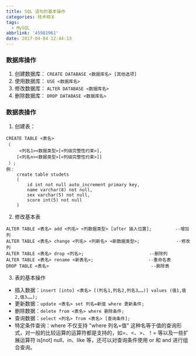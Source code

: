 ```yaml
---
title: SQL 语句的基本操作
categories: 技术相关
tags:
  - MySQL
abbrlink: '45981961'
date: 2017-04-04 12:44:13
---
```

### 数据库操作
1. 创建数据库： `CREATE DATABASE <数据库名> [其他选项]`
2. 使用数据库： `USE <数据库名>`
3. 修改数据库： `ALTER DATABASE <数据库名>`
4. 删除数据库： `DROP DATABASE <数据库名>`

### 数据表操作
1. 创建表：
```
CREATE TABLE <表名>
（
     <列名1><数据类型>[<列级完整性约束>],
    [<列名n><数据类型>[<列级完整性约束>]]
 ）;
例：
    create table studets
    (
        id int not null auto_increment primary key,
        name varchar(8) not null,
        sex varchar(5) not null,
        score int(5) not null
    )
```
2. 修改基本表
```
ALTER TABLE <表名> add <列名> <列数据类型> [after 插入位置];         --增加列
ALTER TABLE <表名> change <列名> <列新名> <新数据类型>;              --修改列
ALTER TABLE <表名> drop <列名>;                         --删除列
ALTER TABLE <表名> rename <新表名>;                     --重命名表
DROP TABLE <表名>                                       --删除表
```
3. 表的基本操作
* 插入数据：`insert [into] <表名> [(列名1,列名2,列名3……)] values (值1,值2,值3……);`
* 更新数据：`update <表名> set 列名=新值 where 更新条件;`
* 删除数据：`delete from <表名> where 删除条件;`
* 查询数据：`select <列名> from <表名> [查询条件];`
* 特定条件查询：where 不仅支持 "where 列名=值" 这种名等于值的查询形式，对一般的比较运算的运算符都是支持的，如=、<、>、！= 等以及一些扩展运算符 is[not] null、in、like 等，还可以对查询条件使用 or 和 and 进行组合查询。

